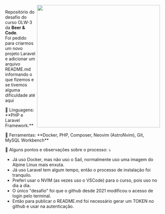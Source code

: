 <img src="https://raw.githubusercontent.com/MicaelliMedeiros/micaellimedeiros/master/image/computer-illustration.png" min-width="400px" max-width="400px" width="400px" align="right">

<p align="left"> 
  Repositório do desafio do curso OLW-3 da <strong>Beer & Code</strong>.<br>
  Foi pedido para criarmos um novo projeto Laravel e adicionar um arquivo 
  README.md informando o que fizemos e se tivemos alguma dificuldade até aqui
</p>

<p align="left">
  🦄 Linguagens: **PHP e Laravel Framework.**
</p>

<p align="left">
  💼 Ferramentas: **Docker, PHP, Composer, Neovim (AstroNvim), Git, MySQL Workbench**
</p>

<p align="left">
  💌 Alguns pontos e observações sobre o processo: ⤵️
</p>

<p align="left">
    <ul>
      <li>Já uso Docker, mas não uso o Sail, normalmente uso uma imagem do Alpine Linux mais enxuta.</li>
      <li>Já uso Laravel tem algum tempo, então o processo de instalação foi tranquilo.</li>
      <li>Preferi usar o NVIM (as vezes uso o VSCode) para o curso, pois uso no dia a dia.</li>
      <li>O único "desafio" foi que o github desde 2021 modificou o acesso de login pelo terminal.</li>
      <li>Então para publicar o README.md foi necessário gerar um TOKEN no github e usar na autenticação.</li>
    </ul>
</p>

